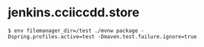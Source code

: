 # jenkins.cciiccdd.store

```
$ env filemanager_dir=/test ./mvnw package -Dspring.profiles.active=test -Dmaven.test.failure.ignore=true
```

